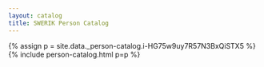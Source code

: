 ```yaml
---
layout: catalog
title: SWERIK Person Catalog
---
```

{% assign p = site.data._person-catalog.i-HG75w9uy7R57N3BxQiSTX5 %}
{% include person-catalog.html p=p %}

